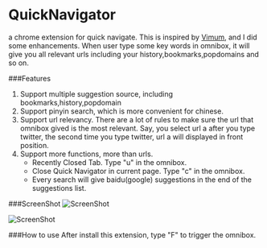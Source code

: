 QuickNavigator
==============

a chrome extension for quick navigate. This is inspired by [Vimum](http://vimium.github.io/), and I did some enhancements.
When user type some key words in omnibox, it will give you all relevant urls including your history,bookmarks,popdomains and so on.

###Features
1. Support multiple suggestion source, including bookmarks,history,popdomain
2. Support pinyin search, which is more convenient for chinese.
3. Support url relevancy. There are a lot of rules to make sure the url that omnibox gived is the most relevant. Say, you select url a after you type twitter, the second time you type twitter, url a will displayed in front position.
4. Support more functions, more than urls. 
    * Recently Closed Tab. Type "u" in the omnibox.
    * Close Quick Navigator in current page. Type "c" in the omnibox.
    * Every search will give baidu(google) suggestions in the end of the suggestions list.

###ScreenShot
![ScreenShot](http://ww4.sinaimg.cn/large/5d7c1fa4jw1e9cw9ct34pj20y60ik429.jpg)

![ScreenShot](http://ww4.sinaimg.cn/large/5d7c1fa4jw1e9cwaopw58j20s20gywfz.jpg)

###How to use
After install this extension, type "F" to trigger the omnibox.
